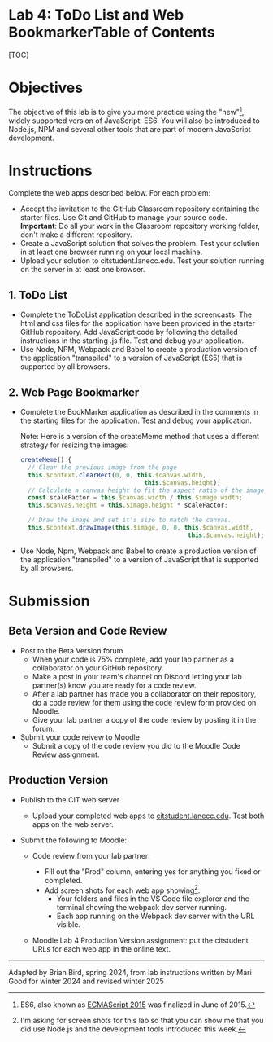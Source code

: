 <h1>Lab 4: ToDo List and Web Bookmarker</h13


<h2>Table of Contents</h2>

[TOC]

# Objectives

The objective of this lab is to give you more practice using the "new"[^1], widely supported version of JavaScript: ES6. You will also be introduced to Node.js, NPM and several other tools that are part of modern JavaScript development. 

# Instructions

Complete the web apps described below. For each problem:

- Accept the invitation to the GitHub Classroom repository containing the starter files. Use Git and GitHub to manage your source code.
  **Important**: Do all your work in the Classroom repository working folder, don't make a different repository.
- Create a JavaScript solution that solves the problem. Test your solution in at least one browser running on your local machine.
- Upload your solution to citstudent.lanecc.edu. Test your solution running on the server in at least one browser.

## 1. ToDo List

- Complete the ToDoList application described in the screencasts. The html and css files for the application have been provided in the starter GitHub repository. Add JavaScript code by following the detailed instructions in the starting .js file. Test and debug your application.
- Use Node, NPM, Webpack and Babel to create a production version of the  application "transpiled" to a version of JavaScript (ES5) that is supported by all browsers.

## 2. Web Page Bookmarker

- Complete the BookMarker application as described in the comments in the starting files for the application. Test and debug your application.

  Note: Here is a version of the createMeme method that uses a different strategy for resizing the images:
  ```javascript
  createMeme() {
    // Clear the previous image from the page
    this.$context.clearRect(0, 0, this.$canvas.width, 
                                    this.$canvas.height);
    // Calculate a canvas height to fit the aspect ratio of the image
    const scaleFactor = this.$canvas.width / this.$image.width;
    this.$canvas.height = this.$image.height * scaleFactor;
  
    // Draw the image and set it's size to match the canvas.
    this.$context.drawImage(this.$image, 0, 0, this.$canvas.width,
                                                this.$canvas.height); 
  ```

- Use Node, Npm, Webpack and Babel to create a production version of the  application "transpiled" to a version of JavaScript that is supported by all browsers.

# Submission

## Beta Version and Code Review

- Post to the Beta Version forum
  - When your code is 75% complete, add your lab partner as a collaborator on your GitHub repository.
  - Make a post in your team's channel on Discord letting your lab partner(s) know you are ready for a code review.
  - After a lab partner has made you a collaborator on their repository, do a code review for them using the code review form provided on Moodle.
  - Give your lab partner a copy of the code review by posting it in the forum.
- Submit your code reivew to Moodle
  - Submit a copy of the code review you did to the Moodle Code Review assignment.

## Production Version

- Publish to the CIT web server  
  - Upload your completed web apps to [citstudent.lanecc.edu](http://citstudent.lanecc.edu).  Test both apps on the web server.  

- Submit the following to Moodle:

  - Code review from your lab partner: 
    - Fill out the "Prod" column, entering yes for anything you fixed or completed.
    - Add screen shots for each web app showing[^2]:
      - Your folders and files in the VS Code file explorer and the terminal showing the webpack dev server running.
      - Each app running on the Webpack dev server with the URL visible. 


  - Moodle Lab 4 Production Version assignment:  put the citstudent URLs for each web app in the online text.



[^1]: ES6, also known as [ECMAScript 2015](https://en.wikipedia.org/wiki/ECMAScript_version_history#6th_Edition_%E2%80%93_ECMAScript_2015) was finalized in June of 2015.

[^2]: I'm asking for screen shots for this lab so that you can show me that you did use Node.js and the development tools introduced this week.

---

Adapted by Brian Bird, spring 2024, from lab instructions written by Mari Good for winter 2024 and revised winter <time>2025</time>	